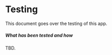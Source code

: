 # Testing

This document goes over the testing of this app.

##### What has been tested and how

TBD.
